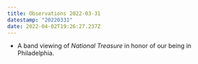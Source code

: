 ```yaml
---
title: Observations 2022-03-31
datestamp: "20220331"
date: 2022-04-02T19:26:27.237Z
---
```

- A band viewing of *National Treasure* in honor of our being in Philadelphia.